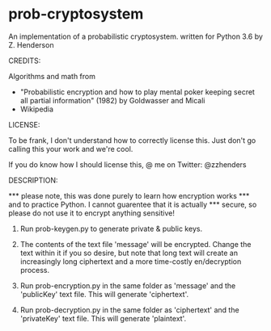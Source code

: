 # prob-cryptosystem

An implementation of a probabilistic cryptosystem.
written for Python 3.6 by Z. Henderson

CREDITS:

Algorithms and math from
- "Probabilistic encryption and how to play mental poker keeping
  secret all partial information" (1982) by Goldwasser and Micali
- Wikipedia

LICENSE:

To be frank, I don't understand how to correctly license this.
Just don't go calling this your work and we're cool.

If you do know how I should license this, @ me on Twitter:
@zzhenders

DESCRIPTION:

*** please note, this was done purely to learn how encryption works
*** and to practice Python. I cannot guarentee that it is actually
*** secure, so please do not use it to encrypt anything sensitive!

1) Run prob-keygen.py to generate private & public keys.

2) The contents of the text file 'message' will be encrypted.
  Change the text within it if you so desire, but note that long
  text will create an increasingly long ciphertext and a more
  time-costly en/decryption process.

3) Run prob-encryption.py in the same folder as 'message' and the
  'publicKey' text file. This will generate 'ciphertext'.
  
4) Run prob-decryption.py in the same folder as 'ciphertext' and
  the 'privateKey' text file. This will generate 'plaintext'.

